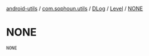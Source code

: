 [android-utils](../../../index.md) / [com.sophoun.utils](../../index.md) / [DLog](../index.md) / [Level](index.md) / [NONE](./-n-o-n-e.md)

# NONE

`NONE`